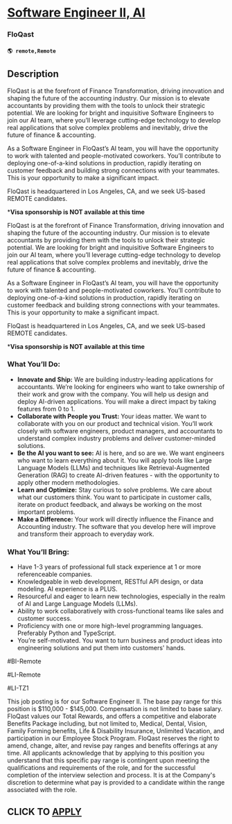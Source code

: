 # [Software Engineer II, AI](https://www.remotewlb.com/apply/software-engineer-ii-ai-127827)  
### FloQast  
#### `🌎 remote,Remote`  

## Description

FloQast is at the forefront of Finance Transformation, driving innovation and shaping the future of the accounting industry. Our mission is to elevate accountants by providing them with the tools to unlock their strategic potential. We are looking for bright and inquisitive Software Engineers to join our AI team, where you’ll leverage cutting-edge technology to develop real applications that solve complex problems and inevitably, drive the future of finance & accounting.

  

As a Software Engineer in FloQast’s AI team, you will have the opportunity to work with talented and people-motivated coworkers. You’ll contribute to deploying one-of-a-kind solutions in production, rapidly iterating on customer feedback and building strong connections with your teammates. This is your opportunity to make a significant impact.

  

FloQast is headquartered in Los Angeles, CA, and we seek US-based REMOTE candidates.

  

 ***Visa sponsorship is NOT available at this time**

  

FloQast is at the forefront of Finance Transformation, driving innovation and shaping the future of the accounting industry. Our mission is to elevate accountants by providing them with the tools to unlock their strategic potential. We are looking for bright and inquisitive Software Engineers to join our AI team, where you’ll leverage cutting-edge technology to develop real applications that solve complex problems and inevitably, drive the future of finance & accounting.

  

As a Software Engineer in FloQast’s AI team, you will have the opportunity to work with talented and people-motivated coworkers. You’ll contribute to deploying one-of-a-kind solutions in production, rapidly iterating on customer feedback and building strong connections with your teammates. This is your opportunity to make a significant impact.

  

FloQast is headquartered in Los Angeles, CA, and we seek US-based REMOTE candidates.

  

 ***Visa sponsorship is NOT available at this time**

  

### What You’ll Do:

*  **Innovate and Ship:** We are building industry-leading applications for accountants. We’re looking for engineers who want to take ownership of their work and grow with the company. You will help us design and deploy AI-driven applications. You will make a direct impact by taking features from 0 to 1.
*  **Collaborate with People you Trust:** Your ideas matter. We want to collaborate with you on our product and technical vision. You’ll work closely with software engineers, product managers, and accountants to understand complex industry problems and deliver customer-minded solutions.
*  **Be the AI you want to see:** AI is here, and so are we. We want engineers who want to learn everything about it. You will apply tools like Large Language Models (LLMs) and techniques like Retrieval-Augmented Generation (RAG) to create AI-driven features - with the opportunity to apply other modern methodologies.
*  **Learn and Optimize:** Stay curious to solve problems. We care about what our customers think. You want to participate in customer calls, iterate on product feedback, and always be working on the most important problems.
*  **Make a Difference:** Your work will directly influence the Finance and Accounting industry. The software that you develop here will improve and transform their approach to everyday work.

  

### What You’ll Bring:

* Have 1-3 years of professional full stack experience at 1 or more referenceable companies. 
* Knowledgeable in web development, RESTful API design, or data modeling. AI experience is a PLUS.
* Resourceful and eager to learn new technologies, especially in the realm of AI and Large Language Models (LLMs).
* Ability to work collaboratively with cross-functional teams like sales and customer success. 
* Proficiency with one or more high-level programming languages. Preferably Python and TypeScript.
* You’re self-motivated. You want to turn business and product ideas into engineering solutions and put them into customers' hands.

  

#BI-Remote

#LI-Remote

#LI-TZ1

  

This job posting is for our Software Engineer II. The base pay range for this position is $110,000 - $145,000. Compensation is not limited to base salary. FloQast values our Total Rewards, and offers a competitive and elaborate Benefits Package including, but not limited to, Medical, Dental, Vision, Family Forming benefits, Life & Disability Insurance, Unlimited Vacation, and participation in our Employee Stock Program. FloQast reserves the right to amend, change, alter, and revise pay ranges and benefits offerings at any time. All applicants acknowledge that by applying to this position you understand that this specific pay range is contingent upon meeting the qualifications and requirements of the role, and for the successful completion of the interview selection and process. It is at the Company's discretion to determine what pay is provided to a candidate within the range associated with the role.

  
## CLICK TO [APPLY](https://www.remotewlb.com/apply/software-engineer-ii-ai-127827)

